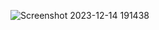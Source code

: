 ![Screenshot 2023-12-14 191438](https://github.com/Dhrumit2003/Multiplication-Table/assets/141128230/6c1df52f-b910-4cff-85a1-8ffa3cfd6219)
